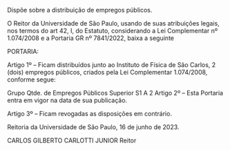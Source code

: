 Dispõe sobre a distribuição de empregos públicos.

O Reitor da Universidade de São Paulo, usando de suas atribuições legais, nos termos do art 42, I, do Estatuto, considerando a Lei Complementar nº 1.074/2008 e a Portaria GR nº 7841/2022, baixa a seguinte

PORTARIA:

Artigo 1º – Ficam distribuídos junto ao Instituto de Física de São Carlos, 2 (dois) empregos públicos, criados pela Lei Complementar 1.074/2008, conforme segue:

Grupo	Qtde. de Empregos Públicos
Superior S1 A	2
Artigo 2º – Esta Portaria entra em vigor na data de sua publicação.

Artigo 3º – Ficam revogadas as disposições em contrário.

Reitoria da Universidade de São Paulo, 16 de junho de 2023.

CARLOS GILBERTO CARLOTTI JUNIOR
Reitor